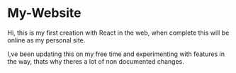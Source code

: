 # My-Website

Hi, this is my first creation with React in the web, when complete this will be online as my personal site.

I,ve been updating this on my free time and experimenting with features in the way, thats why theres a lot of non documented changes.
